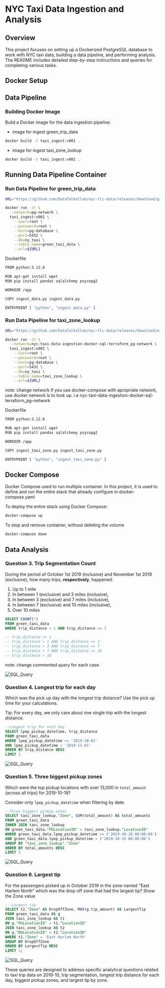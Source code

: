 # NYC Taxi Data Ingestion and Analysis

## Overview

This project focuses on setting up a Dockerized PostgreSQL database to work with NYC taxi data, building a data pipeline, and performing analysis. The README includes detailed step-by-step instructions and queries for completing various tasks.

## Docker Setup

## Data Pipeline

### Building Docker Image

Build a Docker image for the data ingestion pipeline:

- image for ingest green_trip_data

```bash
docker build -t taxi_ingest:v001 .
```

- image for ingest taxi_zone_lookup

```bash
docker build -t taxi_ingest:v002 .
```

## Running Data Pipeline Container

### Run Data Pipeline for green_trip_data

```bash
URL="https://github.com/DataTalksClub/nyc-tlc-data/releases/download/green/green_tripdata_2019-10.csv.gz"

docker run -it \
  --network=pg-network \
  taxi_ingest:v001 \
    --user=root \
    --password=root \
    --host=pg-database \
    --port=5432 \
    --db=ny_taxi \
    --table_name=green_taxi_data \
    --url=${URL}
```

Dockerfile

```bash
FROM python:3.12.8

RUN apt-get install wget
RUN pip install pandas sqlalchemy psycopg2

WORKDIR /app

COPY ingest_data.py ingest_data.py

ENTRYPOINT [ "python", "ingest_data.py" ]
```

### Run Data Pipeline for taxi_zone_lookup

```bash
URL="https://github.com/DataTalksClub/nyc-tlc-data/releases/download/misc/taxi_zone_lookup.csv"

docker run -it \
  --network=nyc-taxi-data-ingestion-docker-sql-terraform_pg-network \
  taxi_ingest:v002 \
    --user=root \
    --password=root \
    --host=pg-database \
    --port=5432 \
    --db=ny_taxi \
    --table_name=taxi_zone_lookup \
    --url=${URL}
```

note: change network if you use docker-compose with apropriate network, use docker network ls to look up. i.e nyc-taxi-data-ingestion-docker-sql-terraform_pg-network

Dockerfile

```bash
FROM python:3.12.8

RUN apt-get install wget
RUN pip install pandas sqlalchemy psycopg2

WORKDIR /app

COPY ingest_taxi_zone.py ingest_taxi_zone.py

ENTRYPOINT [ "python", "ingest_taxi_zone.py" ]
```

## Docker Compose

Docker Compose used to run multiple container. In this project, it is used to define and run the entire stack that already configure in docker-compose.yaml

To deploy the entire stack using Docker Compose:

```bash
docker-compose up
```

To stop and remove container, without deleting the volume

```bash
docker-compose down
```

## Data Analysis

### Question 3. Trip Segmentation Count

During the period of October 1st 2019 (inclusive) and November 1st 2019 (exclusive), how many trips, **respectively**, happened:

1. Up to 1 mile
2. In between 1 (exclusive) and 3 miles (inclusive),
3. In between 3 (exclusive) and 7 miles (inclusive),
4. In between 7 (exclusive) and 10 miles (inclusive),
5. Over 10 miles

```sql
SELECT COUNT(*)
FROM green_taxi_data
WHERE trip_distance > 1 AND trip_distance <= 3

-- trip_distance <= 1
-- trip_distance > 1 AND trip_distance <= 3
-- trip_distance > 3 AND trip_distance <= 7
-- trip_distance > 7 AND trip_distance <= 10
-- trip_distance > 10
```

note: change commented query for each case.

![SQL_Query](data/images/Question_3.png)

### Question 4. Longest trip for each day

Which was the pick up day with the longest trip distance?
Use the pick up time for your calculations.

Tip: For every day, we only care about one single trip with the longest distance.

```sql
--Longest trip for each day
SELECT lpep_pickup_datetime, trip_distance
FROM green_taxi_data
WHERE lpep_pickup_datetime >= '2019-10-01'
AND lpep_pickup_datetime < '2019-11-01'
ORDER BY trip_distance DESC
LIMIT 1
```

![SQL_Query](data/images/Question_4.png)

### Question 5. Three biggest pickup zones

Which were the top pickup locations with over 13,000 in
`total_amount` (across all trips) for 2019-10-18?

Consider only `lpep_pickup_datetime` when filtering by date.

```sql
--Three biggest pickup zones
SELECT taxi_zone_lookup."Zone", SUM(total_amount) AS total_amounts
FROM green_taxi_data
INNER JOIN taxi_zone_lookup
ON green_taxi_data."PULocationID" = taxi_zone_lookup."LocationID"
WHERE green_taxi_data.lpep_pickup_datetime >= ('2019-10-18 00:00:00')
AND green_taxi_data.lpep_pickup_datetime < ('2019-10-19 00:00:00')
GROUP BY "taxi_zone_lookup"."Zone"
ORDER BY total_amounts DESC
LIMIT 3
```

![SQL_Query](data/images/Question_5.png)

### Question 6. Largest tip

For the passengers picked up in October 2019 in the zone
named "East Harlem North" which was the drop off zone that had
the largest tip? Show the Zone value

```sql
---Largest tip
SELECT t2."Zone" AS DropOffZone, MAX(g.tip_amount) AS LargestTip
FROM green_taxi_data AS g
JOIN taxi_zone_lookup AS t1
ON g."PULocationID" = t1."LocationID"
JOIN taxi_zone_lookup AS t2
ON g."DOLocationID" = t2."LocationID"
WHERE t1."Zone" = 'East Harlem North'
GROUP BY DropOffZone
ORDER BY LargestTip DESC
LIMIT 1;
```

![SQL_Query](data/images/Question_6.png)

These queries are designed to address specific analytical questions related to taxi trip data on 2019-10, trip segmentation, longest trip distance for each day, biggest pickup zones, and largest tip by zone.

